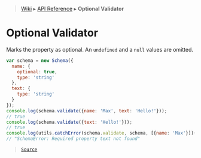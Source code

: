 > [Wiki](Home) ▸ [API Reference](API-Reference) ▸ **Optional Validator**

# Optional Validator

Marks the property as optional.
An `undefined` and a `null` values are omitted.
```javascript
var schema = new Schema({
  name: {
    optional: true,
    type: 'string'
  },
  text: {
    type: 'string'
  }
});
console.log(schema.validate({name: 'Max', text: 'Hello!'}));
// true
console.log(schema.validate({text: 'Hello!'}));
// true
console.log(utils.catchError(schema.validate, schema, [{name: 'Max'}])+'');
// "SchemaError: Required property text not found"
```

> [`Source`](/Neft-io/neft/tree/master/src/schema/validators/optional.litcoffee#optional-validator)

